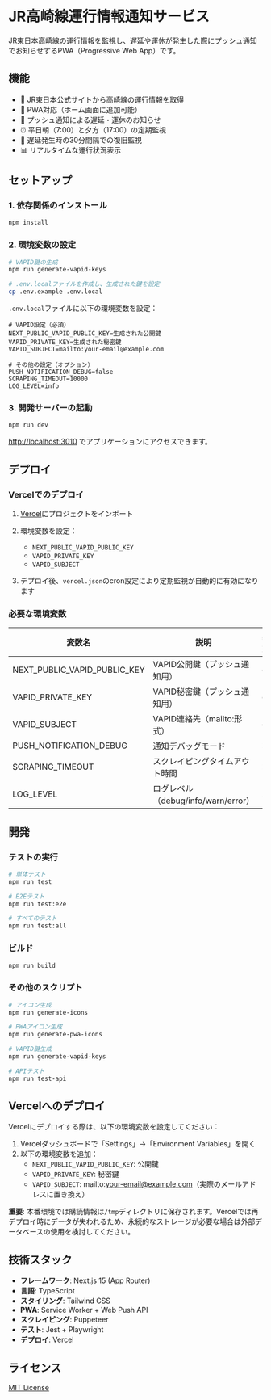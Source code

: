 # JR高崎線運行情報通知サービス

JR東日本高崎線の運行情報を監視し、遅延や運休が発生した際にプッシュ通知でお知らせするPWA（Progressive Web App）です。

## 機能

- 🚂 JR東日本公式サイトから高崎線の運行情報を取得
- 📱 PWA対応（ホーム画面に追加可能）
- 🔔 プッシュ通知による遅延・運休のお知らせ
- ⏰ 平日朝（7:00）と夕方（17:00）の定期監視
- 🔄 遅延発生時の30分間隔での復旧監視
- 📊 リアルタイムな運行状況表示

## セットアップ

### 1. 依存関係のインストール

```bash
npm install
```

### 2. 環境変数の設定

```bash
# VAPID鍵の生成
npm run generate-vapid-keys

# .env.localファイルを作成し、生成された鍵を設定
cp .env.example .env.local
```

`.env.local`ファイルに以下の環境変数を設定：

```env
# VAPID設定（必須）
NEXT_PUBLIC_VAPID_PUBLIC_KEY=生成された公開鍵
VAPID_PRIVATE_KEY=生成された秘密鍵
VAPID_SUBJECT=mailto:your-email@example.com

# その他の設定（オプション）
PUSH_NOTIFICATION_DEBUG=false
SCRAPING_TIMEOUT=10000
LOG_LEVEL=info
```

### 3. 開発サーバーの起動

```bash
npm run dev
```

[http://localhost:3010](http://localhost:3010) でアプリケーションにアクセスできます。

## デプロイ

### Vercelでのデプロイ

1. [Vercel](https://vercel.com)にプロジェクトをインポート

2. 環境変数を設定：
   - `NEXT_PUBLIC_VAPID_PUBLIC_KEY`
   - `VAPID_PRIVATE_KEY`
   - `VAPID_SUBJECT`

3. デプロイ後、`vercel.json`のcron設定により定期監視が自動的に有効になります

### 必要な環境変数

| 変数名 | 説明 | 必須 |
|--------|------|------|
| NEXT_PUBLIC_VAPID_PUBLIC_KEY | VAPID公開鍵（プッシュ通知用） | ✅ |
| VAPID_PRIVATE_KEY | VAPID秘密鍵（プッシュ通知用） | ✅ |
| VAPID_SUBJECT | VAPID連絡先（mailto:形式） | ✅ |
| PUSH_NOTIFICATION_DEBUG | 通知デバッグモード | ❌ |
| SCRAPING_TIMEOUT | スクレイピングタイムアウト時間 | ❌ |
| LOG_LEVEL | ログレベル（debug/info/warn/error） | ❌ |

## 開発

### テストの実行

```bash
# 単体テスト
npm run test

# E2Eテスト
npm run test:e2e

# すべてのテスト
npm run test:all
```

### ビルド

```bash
npm run build
```

### その他のスクリプト

```bash
# アイコン生成
npm run generate-icons

# PWAアイコン生成
npm run generate-pwa-icons

# VAPID鍵生成
npm run generate-vapid-keys

# APIテスト
npm run test-api
```

## Vercelへのデプロイ

Vercelにデプロイする際は、以下の環境変数を設定してください：

1. Vercelダッシュボードで「Settings」→「Environment Variables」を開く
2. 以下の環境変数を追加：
   - `NEXT_PUBLIC_VAPID_PUBLIC_KEY`: 公開鍵
   - `VAPID_PRIVATE_KEY`: 秘密鍵
   - `VAPID_SUBJECT`: mailto:your-email@example.com（実際のメールアドレスに置き換え）

**重要**: 本番環境では購読情報は`/tmp`ディレクトリに保存されます。Vercelでは再デプロイ時にデータが失われるため、永続的なストレージが必要な場合は外部データベースの使用を検討してください。

## 技術スタック

- **フレームワーク**: Next.js 15 (App Router)
- **言語**: TypeScript
- **スタイリング**: Tailwind CSS
- **PWA**: Service Worker + Web Push API
- **スクレイピング**: Puppeteer
- **テスト**: Jest + Playwright
- **デプロイ**: Vercel

## ライセンス

[MIT License](LICENSE)
